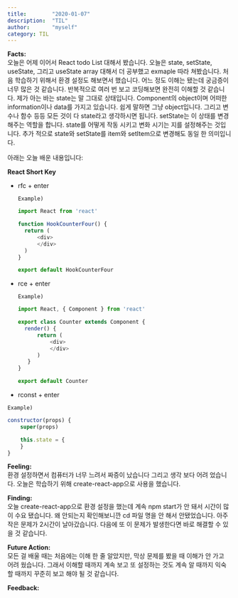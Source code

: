 ```yaml
---
title:        "2020-01-07"
description:  "TIL"
author:       "myself"
category: TIL
---
```



**Facts:**  
오늘은 어제 이어서 React todo List 대해서 봤습니다. 오늘은 state, setState, useState, 그리고 useState array 대해서 더 공부했고 exmaple 따라 쳐봤습니다. 처음 학습하기 위해서 환경 설정도 해보면서 했습니다. 어느 정도 이해는 됐는데 궁금증이 너무 많은 것 같습니다. 반복적으로 여러 번 보고 코딩해보면 완전히 이해할 것 같습니다. 
제가 아는 바는 state는 말 그대로 상태입니다. Component의 object이며 어떠한 information이나 data를 가지고 있습니다. 쉽게 말하면 그냥 object입니다. 그리고 변수나 함수 등등 모든 것이 다 state라고 생각하시면 됩니다. setState는 이 상태를 변경해주는 역할을 합니다. state를 어떻게 작동 시키고 변화 시기는 지를 설정해주는 것입니다. 추가 적으로 state와 setState를 item와 setItem으로 변경해도 동일 한 의미입니다.

아래는 오늘 배운 내용입니다:

**React Short Key**  

* rfc + enter  

  `Example)`  

  ```JavaScript
  import React from 'react'

  function HookCounterFour() {
    return (
        <div>
        </div>
    )
  }

  export default HookCounterFour
  ```  

* rce + enter  

  `Example)`  

  ```JavaScript
  import React, { Component } from 'react'

  export class Counter extends Component {
    render() {
        return (
            <div>
            </div>
        )
     }
  }

  export default Counter
  ```
* rconst + enter  

`Example)`  

```JavaScript
constructor(props) {
    super(props)

    this.state = {
    }
}
```  

**Feeling:**  
환경 설정하면서 컴퓨터가 너무 느려서 짜증이 났습니다 그리고 생각 보다 어려 었습니다. 오늘은 학습하기 위해 create-react-app으로 사용을 했습니다.  

**Finding:**  
오늘 create-react-app으로 환경 설정을 했는데 계속 npm start가 안 돼서 시간이 많이 수요 됐습니다. 왜 안되는지 확인해보니깐 cd 파일 명을 안 해서 안됐었습니다. 아주 작은 문제가 2시간이 날아갔습니다. 다음에 또 이 문제가 발생한다면 바로 해결할 수 있을 것 같습니다.  

**Future Action:**  
모든 걸 배울 때는 처음에는 이해 한 줄 알았지만, 막상 문제를 봤을 때 이해가 안 가고 어려 웠습니다. 그래서 이해할 때까지 계속 보고 또 설정하는 것도 계속 알 때까지 익숙할 때까지 꾸준히 보고 해야 될 것 같습니다.

**Feedback:**  
